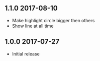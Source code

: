## 1.1.0 2017-08-10

* Make highlight circle bigger then others
* Show line at all time

## 1.0.0 2017-07-27

* Initial release